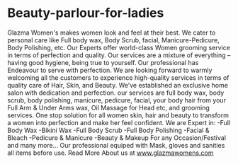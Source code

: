 # Beauty-parlour-for-ladies
Glazma Women's makes women look and feel at their best. We cater to personal care like Full body wax, Body Scrub, facial, Manicure-Pedicure, Body Polishing, etc. Our Experts offer world-class Women grooming service in terms of perfection and quality. Our services are a mixture of everything – having good hygiene, being true to yourself. Our professional has Endeavour to serve with perfection. We are looking forward to warmly welcoming all the customers to experience high-quality services in terms of quality care of Hair, Skin, and Beauty. We’ve established an exclusive home salon with dedication and perfection. our services are full body wax, body scrub, body polishing, manicure, pedicure, facial, your body hair from your Full Arm &amp; Under Arms wax, Oil Massage for Head etc, and grooming services. One stop solution for all women skin, hair and beauty to transform a women into perfection and make her feel confident. We are Expert in: -Full Body Wax -Bikini Wax -Full Body Scrub -Full Body Polishing -Facial &amp; Bleach -Pedicure &amp; Manicure -Beauty &amp; Makeup For any Occasion/Festival and many more...   Our professional equiped with Mask, gloves and sanities all items before use. Read More About us at www.glazmawomens.com
